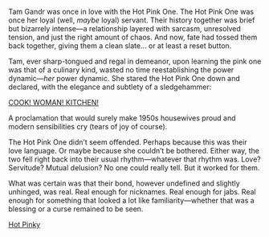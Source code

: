 <!-- title: Timmy and Pinky -->

Tam Gandr was once in love with the Hot Pink One. The Hot Pink One was once her loyal (well, *maybe* loyal) servant. Their history together was brief but bizarrely intense—a relationship layered with sarcasm, unresolved tension, and just the right amount of chaos. And now, fate had tossed them back together, giving them a clean slate… or at least a reset button.

Tam, ever sharp-tongued and regal in demeanor, upon learning the pink one was that of a culinary kind, wasted no time reestablishing the power dynamic—*her* power dynamic. She stared the Hot Pink One down and declared, with the elegance and subtlety of a sledgehammer:


[COOK! WOMAN! KITCHEN!](#embed:https://www.youtube.com/live/xzAqu4vkY7I?si=atiwSGKSEisKQ5dh&t=3548)

A proclamation that would surely make 1950s housewives proud and modern sensibilities cry (tears of joy of course).

The Hot Pink One didn’t seem offended. Perhaps because this was their love language. Or maybe because she couldn’t be bothered. Either way, the two fell right back into their usual rhythm—whatever that rhythm was. Love? Servitude? Mutual delusion? No one could really tell. But it worked for them.

What was certain was that their bond, however undefined and slightly unhinged, was real. Real enough for nicknames. Real enough for jabs. Real enough for something that looked a lot like familiarity—whether that was a blessing or a curse remained to be seen.

[Hot Pinky](#embed:https://www.youtube.com/live/xzAqu4vkY7I?si=f42euvBlmDcBAsdY&t=4390)
